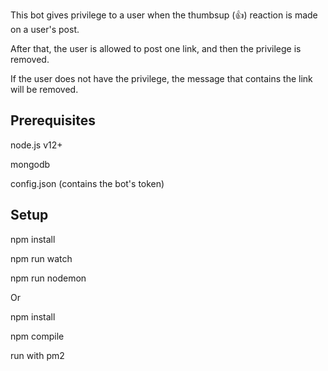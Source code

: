 This bot gives privilege to a user when the thumbsup (👍) reaction is made on a user's post.

After that, the user is allowed to post one link, and then the privilege is removed.

If the user does not have the privilege, the message that contains the link will be removed.

## Prerequisites

node.js v12+

mongodb

config.json (contains the bot's token)

## Setup

npm install

npm run watch

npm run nodemon

Or

npm install

npm compile

run with pm2
